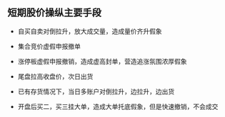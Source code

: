 ## 短期股价操纵主要手段

* 自买自卖对倒拉升，放大成交量，造成量价齐升假象

* 集合竞价虚假申报撤单

* 涨停板虚假申报撤销，造成虚高封单，营造追涨氛围浓厚假象
  
* 尾盘拉高收盘价，次日出货
  
* 已有存货情况下，当日多账户对倒拉升，边拉升，边出货

* 开盘后买二，买三挂大单，造成大单托底假象，但是快速撤销，不会成交